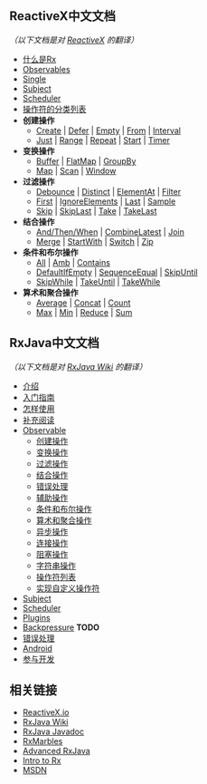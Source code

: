 ## ReactiveX中文文档

*（以下文档是对 [ReactiveX](http://reactivex.io/) 的翻译）*

* [什么是Rx](docs/Intro.md)
* [Observables](docs/Observables.md)
* [Single](docs/Single.md)
* [Subject](docs/Subject.md)
* [Scheduler](docs/Scheduler.md)
* [操作符的分类列表](docs/Operators.md)
* **创建操作**
  * [Create](docs/operators/Create.md) | [Defer](docs/operators/Defer.md) | [Empty](docs/operators/Empty.md) | [From](docs/operators/From.md) | [Interval](docs/operators/Interval.md)
  * [Just](docs/operators/Just.md) | [Range](docs/operators/Range.md) | [Repeat](docs/operators/Repeat.md) | [Start](docs/operators/Start.md) | [Timer](docs/operators/Timer.md)
* **变换操作**
  * [Buffer](docs/operators/Buffer.md) | [FlatMap](docs/operators/FlatMap.md) | [GroupBy](docs/operators/GroupBy.md)
  * [Map](docs/operators/Map.md) | [Scan](docs/operators/Scan.md) | [Window](docs/operators/Window.md)
* **过滤操作**
  * [Debounce](docs/operators/Debounce.md) | [Distinct](docs/operators/Distinct.md) | [ElementAt](docs/operators/ElementAt.md) | [Filter](docs/operators/Filter.md) 
  * [First](docs/operators/First.md) | [IgnoreElements](docs/operators/IgnoreElements.md) | [Last](docs/operators/Last.md) | [Sample](docs/operators/Sample.md) 
  * [Skip](docs/operators/Skip.md) | [SkipLast](docs/operators/SkipLast.md) | [Take](docs/operators/Take.md) | [TakeLast](docs/operators/TakeLast.md) 
* **结合操作**
  * [And/Then/When](docs/operators/And.md) | [CombineLatest](docs/operators/CombineLatest.md) | [Join](docs/operators/Join.md)
  * [Merge](docs/operators/Merge.md) | [StartWith](docs/operators/StartWith.md) | [Switch](docs/operators/Switch.md) | [Zip](docs/operators/Zip.md) 
* **条件和布尔操作**
  * [All](docs/operators/Conditional.md) | [Amb](docs/operators/Conditional.md) | [Contains](docs/operators/Conditional.md)
  * [DefaultIfEmpty](docs/operators/Conditional.md) | [SequenceEqual](docs/operators/Conditional.md) | [SkipUntil](docs/operators/Conditional.md)
  * [SkipWhile](docs/operators/Conditional.md) | [TakeUntil](docs/operators/Conditional.md) | [TakeWhile](docs/operators/Conditional.md)
* **算术和聚合操作**
  * [Average](docs/operators/Mathematical.md) | [Concat](docs/operators/Mathematical.md) | [Count](docs/operators/Mathematical.md)
  * [Max](docs/operators/Mathematical.md) | [Min](docs/operators/Mathematical.md) | [Reduce](docs/operators/Mathematical.md) | [Sum](docs/operators/Mathematical.md)
  
## RxJava中文文档

*（以下文档是对 [RxJava Wiki](https://github.com/ReactiveX/rxjava/wiki) 的翻译）*

* [介绍](rxjava/Home.md)
* [入门指南](rxjava/Getting-Started.md)
* [怎样使用](rxjava/How-To-Use-RxJava.md)
* [补充阅读](rxjava/Additional-Reading.md)
* [Observable](rxjava/Observable.md)
  * [创建操作](rxjava/Creating-Observables.md)
  * [变换操作](rxjava/Transforming-Observables.md)
  * [过滤操作](rxjava/Filtering-Observables.md)
  * [结合操作](rxjava/Combining-Observables.md)
  * [错误处理](rxjava/Error-Handling-Operators.md)
  * [辅助操作](rxjava/Observable-Utility-Operators.md)
  * [条件和布尔操作](rxjava/Conditional-and-Boolean-Operators.md)
  * [算术和聚合操作](rxjava/Mathematical-and-Aggregate-Operators.md)
  * [异步操作](rxjava/Async-Operators.md)
  * [连接操作](rxjava/Connectable-Observable-Operators.md)
  * [阻塞操作](rxjava/Blocking-Observable-Operators.md)
  * [字符串操作](rxjava/String-Observables.md)
  * [操作符列表](rxjava/Alphabetical-List-of-Observable-Operators.md)
  * [实现自定义操作符](rxjava/Implementing-Your-Own-Operators.md)
* [Subject](rxjava/Subject.md)
* [Scheduler](rxjava/Scheduler.md)
* [Plugins](rxjava/Plugins.md)
* [Backpressure](rxjava/Backpressure.md) **TODO**
* [错误处理](rxjava/Error-Handling.md)
* [Android](rxjava/The-RxJava-Android-Module.md)
* [参与开发](rxjava/How-to-Contribute.md)

## 相关链接

* [ReactiveX.io](http://reactivex.io/intro.html)
* [RxJava Wiki](https://github.com/ReactiveX/RxJava/wiki)
* [RxJava Javadoc](http://reactivex.io/RxJava/javadoc/)
* [RxMarbles](http://rxmarbles.com/)
* [Advanced RxJava](http://akarnokd.blogspot.com/)
* [Intro to Rx](http://www.introtorx.com/content/v1.0.10621.0/01_WhyRx.html)
* [MSDN](https://msdn.microsoft.com/en-us/data/gg577609.aspx)
